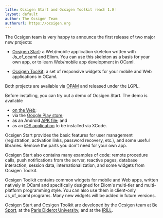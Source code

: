 ```yaml
---
title: Ocsigen Start and Ocsigen Toolkit reach 1.0!
layout: default
author: The Ocsigen Team
authorurl: https://ocsigen.org
---
```


The Ocsigen team is very happy to announce the first release of two
major new projects:

- [Ocsigen Start][os]: a Web/mobile application skeleton written with
  Js\_of\_ocaml and Eliom. You can use this skeleton as a basis for
  your own app, or to learn Web/mobile app development in OCaml.

- [Ocsigen Toolkit][ot]: a set of responsive widgets for your mobile
  and Web applications in OCaml.

Both projects are available via [OPAM][opam] and released under the
LGPL.

Before installing, you can try out a demo of Ocsigen Start. The demo
is available

- [on the Web][osdemo];
- via the [Google Play store][googleplay];
- as an Android [APK file][apk]; and
- as an [iOS application][ios] to be installed via XCode.

Ocsigen Start provides the basic features for user management
(registration, activation links, password recovery, etc.), and some
useful libraries.  Remove the parts you don't need for your own app.

Ocsigen Start also contains many examples of code: remote procedure
calls, push notifications from the server, reactive pages, database
interaction, session data, internationalization, and some widgets from
Ocsigen Toolkit.

Ocsigen Toolkit contains common widgets for mobile and Web apps,
written natively in OCaml and specifically designed for Eliom's
multi-tier and multi-platform programming style.  You can also use
them in client-only Js\_of\_ocaml programs.  Many new widgets will be
added in future versions.

Ocsigen Start and Ocsigen Toolkit are developed by the Ocsigen team at
[Be Sport][besport], at the [Paris Diderot University][p7], and at the
[IRILL][irill].

[os]:         http://ocsigen.org/ocsigen-start/1.1.0/manual/intro
[ot]:         https://ocsigen.org/ocsigen-toolkit/
[osdemo]:     http://ocsigen.org/os/demo/
[googleplay]: https://play.google.com/store/apps/details?id=com.osdemo.mobile
[apk]:        http://ocsigen.org/ocsigen-start/demo/osdemo.apk
[ios]:        http://ocsigen.org/ocsigen-start/demo/osdemo-ios.tgz
[besport]:    https://www.besport.com/
[p7]:         http://www.univ-paris-diderot.fr/
[irill]:      https://www.irill.org/
[opam]:       https://opam.ocaml.org/
